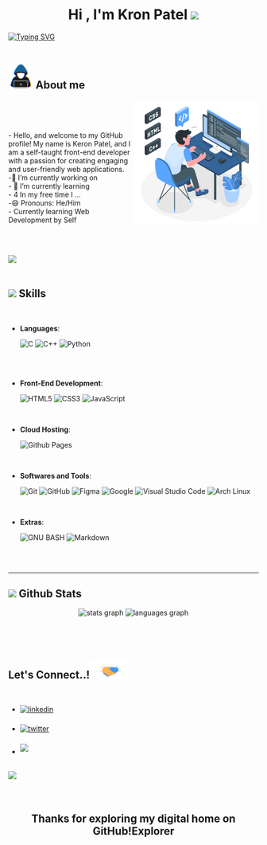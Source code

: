 <h1 align="center"><b>Hi , I'm Kron Patel </b><img src="https://media.giphy.com/media/hvRJCLFzcasrR4ia7z/giphy.gif" width="35"></h1>
<!-- https://git.io/typing-svg -->
<div align="left">
<a href=""><img src="https://readme-typing-svg.herokuapp.com?font=Fira+Code&size=27&duration=3000&pause=500&color=1FF7E6&width=435&lines=Keron+Patel;I+am++a+Coder;Ai+%7C+Web+Design%7C+Automation" alt="Typing SVG" /></a>
</div>

<br>

## <picture><img src = "https://raw.githubusercontent.com/0xabdulkhalid/0xabdulkhalid/main/assets/mdImages/about_me.gif" width = 50px></picture> **About me**
<picture> <img align="right" src="https://raw.githubusercontent.com/0xabdulkhalid/0xabdulkhalid/main/assets/mdImages/programming.svg" width = 250px></picture>
<br>

<br>
<p align="left">- Hello, and welcome to my GitHub profile! My name is Keron Patel, and I am a self-taught front-end developer with a passion for creating engaging and user-friendly web applications.<br>-🔭 I’m currently working on<br>- 🌱 I’m currently learning<br>- 4 In my free time I ...<br> -😄 Pronouns: He/Him <br>- Currently learning Web Development by Self</p>

<br><br>

<img src="https://user-images.githubusercontent.com/73097560/115834477-dbab4500-a447-11eb-908a-139a6edaec5c.gif"><br><br>

## <img src="https://media2.giphy.com/media/QssGEmpkyEOhBCb7e1/giphy.gif?cid=ecf05e47a0n3gi1bfqntqmob8g9aid1oyj2wr3ds3mg700bl&rid=giphy.gif" width ="25"><b> Skills</b>
<br>
<p align="center">

- **Languages**:
    
    ![C](https://img.shields.io/badge/C%20-%232370ED.svg?style=for-the-badge&logo=c&logoColor=white)
    ![C++](https://img.shields.io/badge/C++%20-%2300599C.svg?style=for-the-badge&logo=c%2B%2B&logoColor=white)
    ![Python](https://img.shields.io/badge/Python%20-%2314354C.svg?style=for-the-badge&logo=python&logoColor=white)

<br>
<br>   
    
- **Front-End Development**:

   ![HTML5](https://img.shields.io/badge/HTML5%20-%23E34F26.svg?style=for-the-badge&logo=html5&logoColor=white)
   ![CSS3](https://img.shields.io/badge/CSS%20-%231572B6.svg?style=for-the-badge&logo=css3&logoColor=white)
   ![JavaScript](https://img.shields.io/badge/JavaScript%20-%23F7DF1E.svg?style=for-the-badge&logo=javascript&logoColor=black)

<br>

- **Cloud Hosting**:

    ![Github Pages](https://img.shields.io/badge/GitHub%20Pages-%23327FC7.svg?style=for-the-badge&logo=github&logoColor=white)
    
<br>

- **Softwares and Tools**:

    ![Git](https://img.shields.io/badge/git-%23F05033.svg?style=for-the-badge&logo=git&logoColor=white)
    ![GitHub](https://img.shields.io/badge/github-%23121011.svg?style=for-the-badge&logo=github&logoColor=white)
    ![Figma](https://img.shields.io/badge/Figma-F24E1E?style=for-the-badge&logo=figma&logoColor=white)
    ![Google](https://img.shields.io/badge/google-%234285F4.svg?style=for-the-badge&logo=google&logoColor=white)
    ![Visual Studio Code](https://img.shields.io/badge/Visual%20Studio%20Code-0078d7.svg?style=for-the-badge&logo=visual-studio-code&logoColor=white)
    ![Arch Linux](https://img.shields.io/badge/Arch_Linux-1793D1?style=for-the-badge&logo=arch-linux&logoColor=white) 

<br>

- **Extras**:

    ![GNU BASH](https://img.shields.io/badge/GNU%20Bash-000000?style=for-the-badge&logo=GNU%20Bash&logoColor=white)
    ![Markdown](https://img.shields.io/badge/markdown-%23000000.svg?style=for-the-badge&logo=markdown&logoColor=white)   


</p>
<br>
<br>

-----
## <img src="https://media1.giphy.com/media/uhWLu2lsU0rfLiwYlI/giphy.gif?cid=ecf05e47t667k9v9bxxxa5ifzu3bw8ucrorisedpgb8zyx2u&ep=v1_stickers_search&rid=giphy.gif&ct=s" width ="25"><b> Github Stats</b>
<div align="center">
  <img src="https://github-readme-stats.vercel.app/api?username=kronpatel&hide_title=false&hide_rank=false&show_icons=true&include_all_commits=true&count_private=true&disable_animations=false&theme=tokyonight&locale=en&hide_border=true&order=1" height="150" alt="stats graph"  />
  <img src="https://github-readme-stats.vercel.app/api/top-langs?username=kronpatel&locale=en&hide_title=false&layout=compact&card_width=320&langs_count=5&theme=tokyonight&hide_border=true&order=2" height="150" alt="languages graph"  />
</div>

###
<br>
<br>

## <b> Let's Connect..!</b><img src="https://github.com/0xabdulkhalid/0xabdulkhalid/blob/main/assets/mdImages/handshake.gif?raw=true" width ="80">
<br>
<div align='left'>

<ul>

<li>
<a href="https://www.linkedin.com/in/keron-patel-9a757a222/" target="_blank">
<img src="https://img.shields.io/badge/linkedin:  -0077B5.svg?color=405DE6&style=for-the-badge&logo=linkedin&logoColor=white" alt=linkedin style="margin-bottom: 5px;"/>
</a>
</li>

<br>

<li>
<a href="https://twitter.com/keron_1826" target="_blank">
<img src="https://img.shields.io/badge/twitter:  -%2300acee.svg?color=1DA1F2&style=for-the-badge&logo=twitter&logoColor=white" alt=twitter style="margin-bottom: 5px;"/>
</a>
</li>

<br>

<li>
<a href="keronpatel5656@gmail.com" target="_blank">
<img src="https://img.shields.io/badge/gmail:  -%23EA4335.svg?style=for-the-badge&logo=gmail&logoColor=white" t=mail style="margin-bottom: 5px;" />
</a>
</li>
	
</ul>
</div>

<br>
<img src="https://user-images.githubusercontent.com/73097560/115834477-dbab4500-a447-11eb-908a-139a6edaec5c.gif">
<br>
<br>
<br>

<div align='center'>

## <b>Thanks for exploring my digital home on GitHub!Explorer</b>

</div>
<br>
<br>
